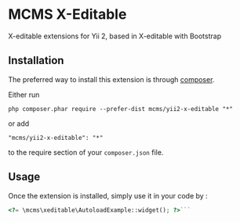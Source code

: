 MCMS X-Editable
===============
X-editable extensions for Yii 2, based in X-editable with Bootstrap

Installation
------------

The preferred way to install this extension is through [composer](http://getcomposer.org/download/).

Either run

```
php composer.phar require --prefer-dist mcms/yii2-x-editable "*"
```

or add

```
"mcms/yii2-x-editable": "*"
```

to the require section of your `composer.json` file.


Usage
-----

Once the extension is installed, simply use it in your code by  :

```php
<?= \mcms\xeditable\AutoloadExample::widget(); ?>```